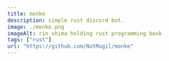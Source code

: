 ```yaml
---
title: monke
description: simple rust discord bot.
image: ./monke.png
imageAlt: rin shima holding rust programming book
tags: ["rust"]
url: "https://github.com/NotMugil/monke"
---
```

